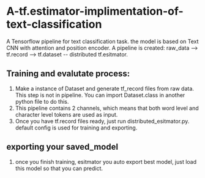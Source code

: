 # A-tf.estimator-implimentation-of-text-classification
A Tensorflow pipeline for text classification task. the model is based on Text CNN with attention and position encoder. A pipeline is created: raw_data --> tf.record --> tf.dataset -- distributed tf.esitmator.
## Training and evalutate process:
1. Make a instance of Dataset and generate tf_record files from raw data. This step is not in pipeline. You can import Dataset.class in another python file to do this.
2. This pipeline contains 2 channels, which means that both word level and character level tokens are used as input. 
3. Once you have tf.record files ready, just run distributed_esitmator.py. default config is used for training and exporting.
## exporting your saved_model
1. once you finish training, esitmator you auto export best model, just load this model so that you can predict.
